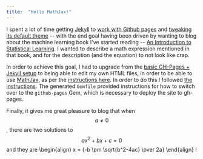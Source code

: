 ```yaml
---
title:  "Hello MathJax!"
---
```

I spent a lot of time getting [Jekyll](https://jekyllrb.com/) to [work with Github pages](https://jekyllrb.com/docs/github-pages/) and [tweaking its default theme](https://github.com/jekyll/minima#customization) -- with the end goal having been driven by wanting to blog about the machine learning book I've started reading -- [An Introduction to Statistical Learning](http://www-bcf.usc.edu/~gareth/ISL/). I wanted to describe a math expression mentioned in that book, and for the description (and the equation) to not look like crap.

In order to achieve this goal, I had to upgrade from the [basic GH-Pages + Jekyll setup](https://github.com/blog/2289-publishing-with-github-pages-now-as-easy-as-1-2-3) to being able to edit my own HTML files, in order to be able to use [MathJax](https://www.mathjax.org/), as per the [instructions here](http://www.gastonsanchez.com/visually-enforced/opinion/2014/02/16/Mathjax-with-jekyll/). In order to do this I followed [the instructions](https://jekyllrb.com/docs/quickstart/#options-for-creating-a-new-site-with-jekyll). The generated `Gemfile` provided instructions for how to switch over to the `github-pages` Gem, which is necessary to deploy the site to gh-pages.  

Finally, it gives me great pleasure to blog that when $$a \ne 0$$, there are two solutions to $$ax^2 + bx + c = 0$$ and they are
  \begin{align\}
    x = {-b \pm \sqrt{b^2-4ac} \over 2a}
  \end{align\}
!